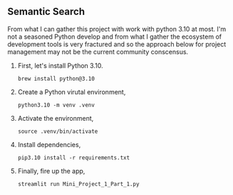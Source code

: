## Semantic Search


From what I can gather this project with work with python 3.10 at most. I'm not a seasoned Python develop and from what I gather the ecosystem of development tools is very fractured and so the approach below for project management may not be the current community conscensus.

1. First, let's install Python 3.10.
    ```
    brew install python@3.10
    ```

2. Create a Python virutal environment,

    ```
    python3.10 -m venv .venv
    ```

3. Activate the environment,

    ```
    source .venv/bin/activate
    ```

4. Install dependencies,

    ```
    pip3.10 install -r requirements.txt
    ```

5. Finally, fire up the app,

    ```
    streamlit run Mini_Project_1_Part_1.py
    ```
